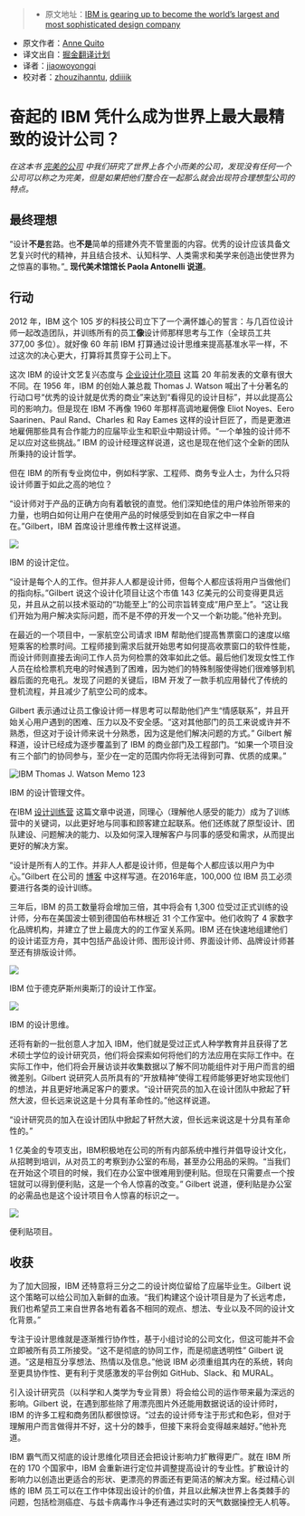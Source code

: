> * 原文地址：[IBM is gearing up to become the world’s largest and most sophisticated design company](http://qz.com/755741/ibm-is-becoming-the-worlds-largest-design-company/)
* 原文作者：[Anne Quito](http://qz.com/author/annequitoqz/)
* 译文出自：[掘金翻译计划](https://github.com/xitu/gold-miner)
* 译者：[jiaowoyongqi](https://github.com/jiaowoyongqi)
* 校对者：[zhouzihanntu](https://github.com/zhouzihanntu), [ddiiiik](https://github.com/ddiiiik)

# 奋起的 IBM 凭什么成为世界上最大最精致的设计公司？

_在这本书 [完美的公司](http://qz.com/se/perfect-company/) 中我们研究了世界上各个小而美的公司，发现没有任何一个公司可以称之为完美，但是如果把他们整合在一起那么就会出现符合理想型公司的特点。_

## 最终理想

“设计**不是**套路。也**不是**简单的搭建外壳不管里面的内容。优秀的设计应该具备文艺复兴时代的精神，并且结合技术、认知科学、人类需求和美学来创造出使世界为之惊喜的事物。”_ **现代美术馆馆长 Paola Antonelli 说道**。

## 行动

2012 年，IBM 这个 105 岁的科技公司立下了一个满怀雄心的誓言：与几百位设计师一起改造团队，并训练所有的员工**像**设计师那样思考与工作（全球员工共 377,00 多位）。就好像 60 年前 IBM 打算通过设计思维来提高基准水平一样，不过这次的决心更大，打算将其贯穿于公司上下。

这次 IBM 的设计文艺复兴态度与 [企业设计化项目](http://www-03.ibm.com/ibm/history/ibm100/us/en/icons/gooddesign/team/) 这篇 20 年前发表的文章有很大不同。在 1956 年，IBM 的创始人兼总裁 Thomas J. Watson 喊出了十分著名的行动口号“优秀的设计就是优秀的商业”来达到“看得见的设计目标”，并以此提高公司的影响力。但是现在 IBM 不再像 1960 年那样高调地雇佣像 Eliot Noyes、Eero Saarinen、Paul Rand、Charles 和 Ray Eames 这样的设计巨匠了，而是更激进地雇佣那些具有合作能力的应届毕业生和职业中期设计师。“一个单独的设计师不足以应对这些挑战。” IBM 的设计经理这样说道，这也是现在他们这个全新的团队所秉持的设计哲学。

但在 IBM 的所有专业岗位中，例如科学家、工程师、商务专业人士，为什么只将设计师置于如此之高的地位？

“设计师对于产品的正确方向有着敏锐的直觉。他们深知绝佳的用户体验所带来的力量，也明白如何让用户在使用产品的时候感受到如在自家之中一样自在。”Gilbert，IBM 首席设计思维传教士这样说道。

![](https://qzprod.files.wordpress.com/2016/08/14707263174_4882bddcb7_o.jpg?w=4184)

IBM 的设计定位。



“设计是每个人的工作。但并非人人都是设计师，但每个人都应该将用户当做他们的指向标。”Gilbert 说这个设计化项目让这个市值 143 亿美元的公司变得更具远见，并且从之前以技术驱动的“功能至上”的公司宗旨转变成“用户至上”。“这让我们开始为用户解决实际问题，而不是不停的开发一个又一个新功能。”他补充到。

在最近的一个项目中，一家航空公司请求 IBM 帮助他们提高售票窗口的速度以缩短乘客的检票时间。工程师接到需求后就开始思考如何提高收票窗口的软件性能，而设计师则直接去询问工作人员为何检票的效率如此之低。最后他们发现女性工作人员在给检票机充电的时候遇到了困难，因为她们的特殊制服使得她们很难够到机器后面的充电孔。发现了问题的关键后，IBM 开发了一款手机应用替代了传统的登机流程，并且减少了航空公司的成本。

Gilbert 表示通过让员工像设计师一样思考可以帮助他们产生“情感联系”，并且开始关心用户遇到的困难、压力以及不安全感。“这对其他部门的员工来说或许并不熟悉，但这对于设计师来说十分熟悉，因为这是他们解决问题的方式。” Gilbert 解释道，设计已经成为逐步覆盖到了 IBM 的商业部门及工程部门。“如果一个项目没有三个部门的协同参与，至少在一定的范围内你将无法得到可靠、优质的成果。”

![IBM Thomas J. Watson Memo 123](https://qzprod.files.wordpress.com/2016/08/us__en_us__letter__thomas__364x505.jpg?w=940)

IBM 的设计管理文件。



在IBM [设计训练营](http://www.ibm.com/blogs/think/2016/01/21/ibm-design-thinking-a-framework-for-teams-to-continuously-understand-and-deliver/) 这篇文章中说道，同理心（理解他人感受的能力）成为了训练营中的关键词，以此更好地与同事和顾客建立起联系。他们还练就了原型设计、团队建设、问题解决的能力、以及如何深入理解客户与同事的感受和需求，从而提出更好的解决方案。

“设计是所有人的工作。并非人人都是设计师，但是每个人都应该以用户为中心。”Gilbert 在公司的 [博客](http://www.ibm.com/smarterplanet/us/en/innovation_explanations/article/phil_gilbert.html) 中这样写道。在2016年底，100,000 位 IBM 员工必须要进行各类的设计训练。

三年后，IBM 的员工数量将会增加三倍，其中将会有 1,300 位受过正式训练的设计师，分布在美国波士顿到德国伯布林根近 31 个工作室中。他们收购了 4 家数字化品牌机构，并建立了世上最庞大的的工作室关系网。IBM 还在快速地组建他们的设计诺亚方舟，其中包括产品设计师、图形设计师、界面设计师、品牌设计师甚至还有排版设计师。


![](https://qzprod.files.wordpress.com/2016/08/15398319451_86f84a9784_o.jpg?w=7120)

IBM 位于德克萨斯州奥斯汀的设计工作室。

![](https://qzprod.files.wordpress.com/2016/08/lemniscate_wired_invert-1-768x481.jpg?w=1600)

IBM 的设计思维。



还将有新的一批创意人才加入 IBM，他们就是受过正式人种学教育并且获得了艺术硕士学位的设计研究员，他们将会探索如何将他们的方法应用在实际工作中。在实际工作中，他们将会开展访谈并收集数据以了解不同功能组件对于用户而言的细微差别。Gilbert 说研究人员所具有的“开放精神”使得工程师能够更好地实现他们的想法，并且更好地满足客户的要求。“设计研究员的加入在设计团队中掀起了轩然大波，但长远来说这是十分具有革命性的。”他这样说道。

“设计研究员的加入在设计团队中掀起了轩然大波，但长远来说这是十分具有革命性的。”

1 亿美金的专项支出，IBM积极地在公司的所有内部系统中推行并倡导设计文化，从招聘到培训，从对员工的考察到办公室的布局，甚至办公用品的采购。“当我们在开始这个项目的时候，我们在办公室中很难用到便利贴。但现在只需要点一个按钮就可以得到便利贴，这是一个令人惊喜的改变。” Gilbert 说道，便利贴是办公室的必需品也是这个设计项目令人惊喜的标识之一。

![](https://qzprod.files.wordpress.com/2016/08/14729427223_8a61afca23_o.jpg?w=3888)

便利贴项目。



## 收获

为了加大回报，IBM 还特意将三分之二的设计岗位留给了应届毕业生。Gilbert 说这个策略可以给公司加入新鲜的血液。“我们构建这个设计项目是为了长远考虑，我们也希望员工来自世界各地有着各不相同的观点、想法、专业以及不同的设计文化背景。”

专注于设计思维就是逐渐推行协作性，基于小组讨论的公司文化，但这可能并不会立即被所有员工所接受。“这不是彻底的协同工作，而是彻底透明性” Gilbert 说道。“这是相互分享想法、热情以及信息。”他说 IBM 必须重组其内在的系统，转向至更具协作性、更有利于灵感激发的平台例如 GitHub、Slack、和 MURAL。

引入设计研究员（以科学和人类学为专业背景）将会给公司的运作带来最为深远的影响。Gilbert 说，在遇到那些除了用漂亮图片外还能用数据说话的设计师时，IBM 的许多工程和商务团队都很惊讶。“过去的设计师专注于形式和色彩，但对于理解用户而言做得并不好，这十分的棘手，但接下来将会变得越来越好。”他补充道。

IBM 霸气而又彻底的设计思维化项目还会把设计影响力扩散得更广。就在 IBM 所在的 170 个国家中，IBM 会重新进行定位并调整提高设计的专业性。扩散设计的影响力以创造出更适合的形状、更漂亮的界面还有更简洁的解决方案。经过精心训练的 IBM 员工可以在工作中体现出设计的价值，并且以此解决世界上各类棘手的问题，包括检测癌症、与兹卡病毒作斗争还有通过实时的天气数据操控无人机等。

